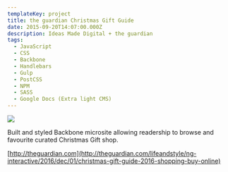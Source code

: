 ```yaml
---
templateKey: project
title: the guardian Christmas Gift Guide
date: 2015-09-20T14:07:00.000Z
description: Ideas Made Digital + the guardian
tags:
  - JavaScript
  - CSS
  - Backbone
  - Handlebars
  - Gulp
  - PostCSS
  - NPM
  - SASS
  - Google Docs (Extra light CMS)
---
```

![](/img/guardian.png)

Built and styled Backbone microsite allowing readership to browse and favourite curated Christmas Gift shop.

[http://theguardian.com](http://theguardian.com/lifeandstyle/ng-interactive/2016/dec/01/christmas-gift-guide-2016-shopping-buy-online)
